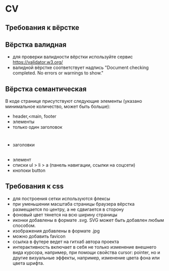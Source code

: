 # CV
## Требования к вёрстке  
## Вёрстка валидная   
- для проверки валидности вёрстки используйте сервис https://validator.w3.org/  
- валидной вёрстке соответствует надпись "Document checking completed. No errors or warnings to show."   
## Вёрстка семантическая   
В коде странице присутствуют следующие элементы (указано минимальное количество, может быть больше):  
-  header,<main, footer   
-  элементы <section>   
-  только один заголовок <h1>   
-  заголовки <h2> 
-  элемент <nav> 
-  списки ul > li > a (панель навигации, ссылки на соцсети) 
-  кнопоки button
## Требования к css  
- для построения сетки используются флексы 
- при уменьшении масштаба страницы браузера вёрстка размещается по центру, а не сдвигается в сторону 
- фоновый цвет тянется на всю ширину страницы  
- иконки добавлены в формате .svg. SVG может быть добавлен любым способом. 
- изображения добавлены в формате .jpg 
- можно добавить favicon  
- ссылка в футере ведет на гитхаб автора проекта  
- интерактивность включает в себя не только изменение внешнего вида курсора, например, при помощи свойства cursor: pointer, но и другие визуальные эффекты, например, изменение цвета фона или цвета шрифта.   
